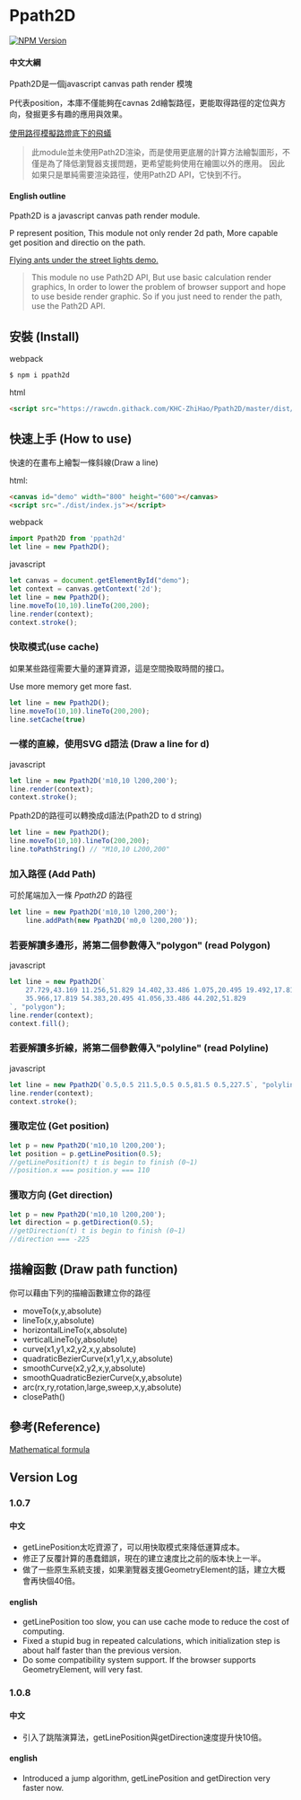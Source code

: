 # Ppath2D

[![NPM Version][npm-image]][npm-url]

#### 中文大綱

Ppath2D是一個javascript canvas path render 模塊

P代表position，本庫不僅能夠在cavnas 2d繪製路徑，更能取得路徑的定位與方向，發掘更多有趣的應用與效果。

[使用路徑模擬路燈底下的飛蟻](https://khc-zhihao.github.io/Ppath2D/index.html)

>此module並未使用Path2D渲染，而是使用更底層的計算方法繪製圖形，不僅是為了降低瀏覽器支援問題，更希望能夠使用在繪圖以外的應用。
>因此如果只是單純需要渲染路徑，使用Path2D API，它快到不行。

#### English outline

Ppath2D is a javascript canvas path render module.

P represent position, This module not only render 2d path, More capable get position and directio on the path.

[Flying ants under the street lights demo.](https://khc-zhihao.github.io/Ppath2D/index.html)

>This module no use Path2D API, But use basic calculation render graphics, In order to lower the problem of browser support and hope to use beside render graphic.
>So if you just need to render the path, use the Path2D API.

## 安裝 (Install)

webpack

```bash
$ npm i ppath2d
```

html

```html
<script src="https://rawcdn.githack.com/KHC-ZhiHao/Ppath2D/master/dist/index.js"></script>
```

## 快速上手 (How to use)

快速的在畫布上繪製一條斜線(Draw a line)

html:
```html
<canvas id="demo" width="800" height="600"></canvas>
<script src="./dist/index.js"></script>
```

webpack
```js
import Ppath2D from 'ppath2d'
let line = new Ppath2D();
```

javascript
```js
let canvas = document.getElementById("demo");
let context = canvas.getContext('2d');
let line = new Ppath2D();
line.moveTo(10,10).lineTo(200,200);
line.render(context);
context.stroke();
```

### 快取模式(use cache)

如果某些路徑需要大量的運算資源，這是空間換取時間的接口。

Use more memory get more fast.

```js
let line = new Ppath2D();
line.moveTo(10,10).lineTo(200,200);
line.setCache(true)
```

### 一樣的直線，使用SVG d語法 (Draw a line for d)

javascript
```js
let line = new Ppath2D('m10,10 l200,200');
line.render(context);
context.stroke();
```

Ppath2D的路徑可以轉換成d語法(Ppath2D to d string)

```js
let line = new Ppath2D();
line.moveTo(10,10).lineTo(200,200);
line.toPathString() // "M10,10 L200,200"
```

### 加入路徑 (Add Path)

可於尾端加入一條 *Ppath2D* 的路徑

```js
let line = new Ppath2D('m10,10 l200,200');
    line.addPath(new Ppath2D('m0,0 l200,200'));
```

### 若要解讀多邊形，將第二個參數傳入"polygon" (read Polygon)

javascript
```js
let line = new Ppath2D(`
    27.729,43.169 11.256,51.829 14.402,33.486 1.075,20.495 19.492,17.819 27.729,1.13 
    35.966,17.819 54.383,20.495 41.056,33.486 44.202,51.829
`, "polygon");
line.render(context);
context.fill();
```

### 若要解讀多折線，將第二個參數傳入"polyline" (read Polyline)

javascript
```js
let line = new Ppath2D(`0.5,0.5 211.5,0.5 0.5,81.5 0.5,227.5`, "polyline");
line.render(context);
context.stroke();
```

### 獲取定位 (Get position)

```js
let p = new Ppath2D('m10,10 l200,200');
let position = p.getLinePosition(0.5);
//getLinePosition(t) t is begin to finish (0~1)
//position.x === position.y === 110
```

### 獲取方向 (Get direction)

```js
let p = new Ppath2D('m10,10 l200,200');
let direction = p.getDirection(0.5); 
//getDirection(t) t is begin to finish (0~1)
//direction === -225
```

## 描繪函數 (Draw path function)

你可以藉由下列的描繪函數建立你的路徑

* moveTo(x,y,absolute)
* lineTo(x,y,absolute)
* horizontalLineTo(x,absolute)
* verticalLineTo(y,absolute)
* curve(x1,y1,x2,y2,x,y,absolute)
* quadraticBezierCurve(x1,y1,x,y,absolute)
* smoothCurve(x2,y2,x,y,absolute)
* smoothQuadraticBezierCurve(x,y,absolute)
* arc(rx,ry,rotation,large,sweep,x,y,absolute)
* closePath()

## 參考(Reference)

[Mathematical formula](https://ericeastwood.com/blog/25/curves-and-arcs-quadratic-cubic-elliptical-svg-implementations)

## Version Log

### 1.0.7

#### 中文

* getLinePosition太吃資源了，可以用快取模式來降低運算成本。
* 修正了反覆計算的愚蠢錯誤，現在的建立速度比之前的版本快上一半。
* 做了一些原生系統支援，如果瀏覽器支援GeometryElement的話，建立大概會再快個40倍。

#### english
* getLinePosition too slow, you can use cache mode to reduce the cost of computing.
* Fixed a stupid bug in repeated calculations, which initialization step is about half faster than the previous version.
* Do some compatibility system support. If the browser supports GeometryElement, will very fast.

### 1.0.8

#### 中文

* 引入了跳階演算法，getLinePosition與getDirection速度提升快10倍。

#### english

* Introduced a jump algorithm, getLinePosition and getDirection very faster now.

[npm-image]: https://img.shields.io/npm/v/ppath2d.svg
[npm-url]: https://npmjs.org/package/ppath2d
